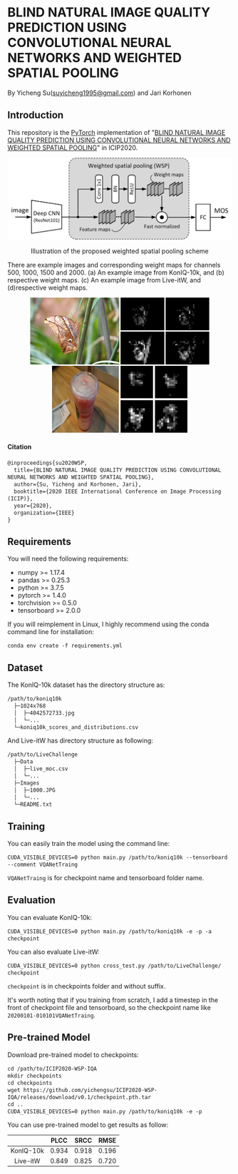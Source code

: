 # BLIND NATURAL IMAGE QUALITY PREDICTION USING CONVOLUTIONAL NEURAL NETWORKS AND WEIGHTED SPATIAL POOLING
By Yicheng Su(suyicheng1995@gmail.com) and Jari Korhonen

## Introduction
This repository is the [PyTorch](http://pytorch.org) implementation of "[BLIND NATURAL IMAGE QUALITY PREDICTION USING CONVOLUTIONAL NEURAL NETWORKS AND WEIGHTED SPATIAL POOLING](#)" in ICIP2020.

<p align = 'center'>
<img src = 'img/model.jpg' width = '627px'>
</p>
<p align = 'center'>
Illustration of the proposed weighted spatial pooling scheme
</p>


There are example images and corresponding weight maps for channels 500, 1000, 1500 and 2000.
(a) An example image from KonIQ-10k, and (b) respective weight maps.
(c) An example image from Live-itW, and (d)respective weight maps.


<p align = 'center'>
<img src = 'img/img1.jpg' height = '150px'>
<img src = 'img/img1_w.jpg' height = '150px'>
<img src = 'img/img2.jpg' height = '150'>
<img src = 'img/img2_w.jpg' height = '150'>
</p>


#### Citation

```
@inproceedings{su2020WSP,
  title={BLIND NATURAL IMAGE QUALITY PREDICTION USING CONVOLUTIONAL NEURAL NETWORKS AND WEIGHTED SPATIAL POOLING},
  author={Su, Yicheng and Korhonen, Jari},
  booktitle={2020 IEEE International Conference on Image Processing (ICIP)},
  year={2020},
  organization={IEEE}
}
```

## Requirements
You will need the following requirements:
- numpy >= 1.17.4
- pandas >= 0.25.3
- python >= 3.7.5
- pytorch >= 1.4.0
- torchvision >= 0.5.0
- tensorboard >= 2.0.0

If you will reimplement in Linux, I highly recommend using the conda command line for installation:

    conda env create -f requirements.yml

## Dataset

The KonIQ-10k dataset has the directory structure as:

```
/path/to/koniq10k
  ├─1024x768
  │  ├─4042572733.jpg
  │  └─...
  └─koniq10k_scores_and_distributions.csv
```

And Live-itW has directory structure as following:

```
/path/to/LiveChallenge
  ├─Data
  │  ├─live_moc.csv
  │  └─...
  ├─Images
  │  ├─1000.JPG
  │  └─...
  └─README.txt
```

## Training
You can easily train the model using the command line:

    CUDA_VISIBLE_DEVICES=0 python main.py /path/to/koniq10k --tensorboard --comment VQANetTraing

`VQANetTraing` is for checkpoint name and tensorboard folder name.

## Evaluation
You can evaluate KonIQ-10k:

    CUDA_VISIBLE_DEVICES=0 python main.py /path/to/koniq10k -e -p -a checkpoint

You can also evaluate Live-itW:

    CUDA_VISIBLE_DEVICES=0 python cross_test.py /path/to/LiveChallenge/ checkpoint

`checkpoint` is in checkpoints folder and without suffix.

It's worth noting that if you training from scratch, I add a timestep in the front of checkpoint file and tensorboard, so the checkpoint name like `20200101-010101VQANetTraing`.

## Pre-trained Model
Download pre-trained model to checkpoints:

```
cd /path/to/ICIP2020-WSP-IQA
mkdir checkpoints
cd checkpoints
wget https://github.com/yichengsu/ICIP2020-WSP-IQA/releases/download/v0.1/checkpoint.pth.tar
cd ..
CUDA_VISIBLE_DEVICES=0 python main.py /path/to/koniq10k -e -p
```

You can use pre-trained model to get results as follow:

|           | PLCC  | SRCC  | RMSE  |
| :-------: | :---: | :---: | :---: |
| KonIQ-10k | 0.934 | 0.918 | 0.196 |
| Live-itW  | 0.849 | 0.825 | 0.720 |
